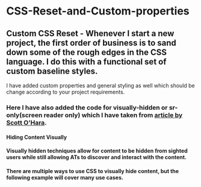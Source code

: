 # CSS-Reset-and-Custom-properties
## Custom CSS Reset - Whenever I start a new project, the first order of business is to sand down some of the rough edges in the CSS language. I do this with a functional set of custom baseline styles. 

I have added custom properties and general styling as well which should be change according to your project requirements. 

### Here I have also added the code for visually-hidden or sr-only(screen reader only) which I have taken from [article by Scott O'Hara](https://www.scottohara.me/blog/2017/04/14/inclusively-hidden.html).

#### Hiding Content Visually
#### Visually hidden techniques allow for content to be hidden from sighted users while still allowing ATs to discover and interact with the content.

#### There are multiple ways to use CSS to visually hide content, but the following example will cover many use cases.
